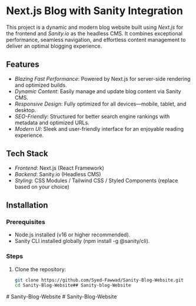 # Next.js Blog with Sanity Integration  

This project is a dynamic and modern blog website built using *Next.js* for the frontend and *Sanity.io* as the headless CMS. It combines exceptional performance, seamless navigation, and effortless content management to deliver an optimal blogging experience.  

## Features  
- *Blazing Fast Performance*: Powered by Next.js for server-side rendering and optimized builds.  
- *Dynamic Content*: Easily manage and update blog content via Sanity CMS.  
- *Responsive Design*: Fully optimized for all devices—mobile, tablet, and desktop.  
- *SEO-Friendly*: Structured for better search engine rankings with metadata and optimized URLs.  
- *Modern UI*: Sleek and user-friendly interface for an enjoyable reading experience.  

## Tech Stack  
- *Frontend*: Next.js (React Framework)  
- *Backend*: Sanity.io (Headless CMS)  
- *Styling*: CSS Modules / Tailwind CSS / Styled Components (replace based on your choice)  

## Installation  

### Prerequisites  
- Node.js installed (v16 or higher recommended).  
- Sanity CLI installed globally (npm install -g @sanity/cli).  

### Steps  
1. Clone the repository:  
   ```bash  
   git clone https://github.com/Syed-Fawwad/Sanity-Blog-Website.git  
   cd Sanity-Blog-Website##   S a n i t y - b l o g - W e b s i t e  
 #   S a n i t y - B l o g - W e b s i t e  
 #   S a n i t y - B l o g - W e b s i t e  
 